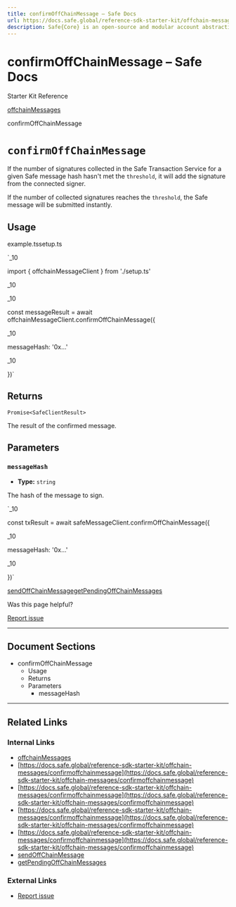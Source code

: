 ```yaml
---
title: confirmOffChainMessage – Safe Docs
url: https://docs.safe.global/reference-sdk-starter-kit/offchain-messages/confirmoffchainmessage
description: Safe{Core} is an open-source and modular account abstraction stack. Learn about its features and how to use it.
---
```


# confirmOffChainMessage – Safe Docs

Starter Kit Reference

[offchainMessages](/reference-sdk-starter-kit/offchain-messages)

confirmOffChainMessage

# `confirmOffChainMessage`

If the number of signatures collected in the Safe Transaction Service for a given Safe message hash hasn't met the `threshold`, it will add the signature from the connected signer.

If the number of collected signatures reaches the `threshold`, the Safe message will be submitted instantly.

## Usage



example.tssetup.ts

`_10

import { offchainMessageClient } from './setup.ts'

_10

_10

const messageResult = await offchainMessageClient.confirmOffChainMessage({

_10

messageHash: '0x...'

_10

})`

## Returns

`Promise<SafeClientResult>`

The result of the confirmed message.

## Parameters

### `messageHash`

- **Type:** `string`

The hash of the message to sign.

`_10

const txResult = await safeMessageClient.confirmOffChainMessage({

_10

messageHash: '0x...'

_10

})`

[sendOffChainMessage](/reference-sdk-starter-kit/offchain-messages/sendoffchainmessage "sendOffChainMessage")[getPendingOffChainMessages](/reference-sdk-starter-kit/offchain-messages/getpendingoffchainmessages "getPendingOffChainMessages")

Was this page helpful?

[Report issue](https://github.com/safe-global/safe-docs/issues/new?assignees=&labels=nextra-feedback&projects=&template=nextra-feedback.yml&title=%5BFeedback%5D+)

---

## Document Sections

- confirmOffChainMessage
  - Usage
  - Returns
  - Parameters
    - messageHash

---

## Related Links

### Internal Links

- [offchainMessages](https://docs.safe.global/reference-sdk-starter-kit/offchain-messages)
- [https://docs.safe.global/reference-sdk-starter-kit/offchain-messages/confirmoffchainmessage](https://docs.safe.global/reference-sdk-starter-kit/offchain-messages/confirmoffchainmessage)
- [https://docs.safe.global/reference-sdk-starter-kit/offchain-messages/confirmoffchainmessage](https://docs.safe.global/reference-sdk-starter-kit/offchain-messages/confirmoffchainmessage)
- [https://docs.safe.global/reference-sdk-starter-kit/offchain-messages/confirmoffchainmessage](https://docs.safe.global/reference-sdk-starter-kit/offchain-messages/confirmoffchainmessage)
- [https://docs.safe.global/reference-sdk-starter-kit/offchain-messages/confirmoffchainmessage](https://docs.safe.global/reference-sdk-starter-kit/offchain-messages/confirmoffchainmessage)
- [sendOffChainMessage](https://docs.safe.global/reference-sdk-starter-kit/offchain-messages/sendoffchainmessage)
- [getPendingOffChainMessages](https://docs.safe.global/reference-sdk-starter-kit/offchain-messages/getpendingoffchainmessages)

### External Links

- [Report issue](https://github.com/safe-global/safe-docs/issues/new?assignees=&labels=nextra-feedback&projects=&template=nextra-feedback.yml&title=%5BFeedback%5D+)
